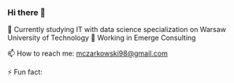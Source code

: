 ### Hi there 👋

🌱 Currently studying IT with data science specialization on Warsaw University of Technology
👯 Working in Emerge Consulting

📫 How to reach me: mczarkowski98@gmail.com

⚡ Fun fact:

